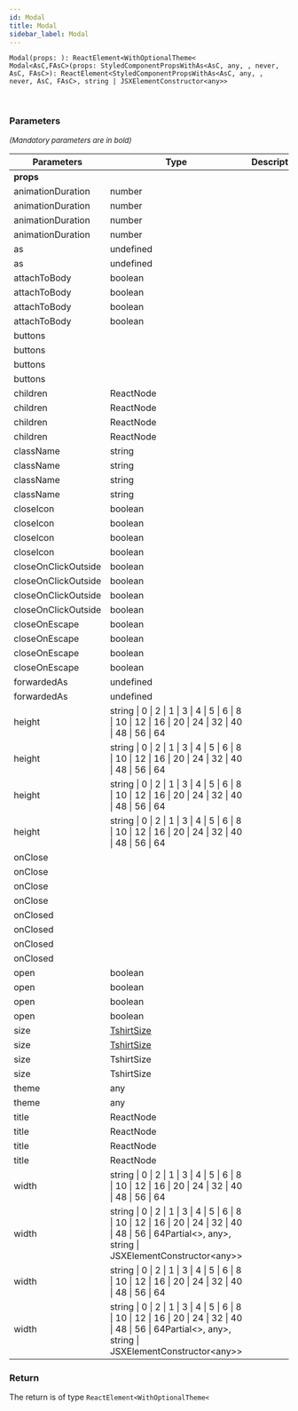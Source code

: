 ```yaml
---
id: Modal
title: Modal
sidebar_label: Modal
---
```


```tsx
Modal(props: ): ReactElement<WithOptionalTheme<
Modal<AsC,FAsC>(props: StyledComponentPropsWithAs<AsC, any, , never, AsC, FAsC>): ReactElement<StyledComponentPropsWithAs<AsC, any, , never, AsC, FAsC>, string | JSXElementConstructor<any>>
```
<br/>



### Parameters

<font size="2"><i>(Mandatory parameters are in bold)</i></font>

| Parameters | Type | Description |
| --------- | ---- | ----------- |
| **props** |  |  |
| animationDuration | number |  |
| animationDuration | number |  |
| animationDuration | number |  |
| animationDuration | number |  |
| as | undefined |  |
| as | undefined |  |
| attachToBody | boolean |  |
| attachToBody | boolean |  |
| attachToBody | boolean |  |
| attachToBody | boolean |  |
| buttons |  |  |
| buttons |  |  |
| buttons |  |  |
| buttons |  |  |
| children | ReactNode |  |
| children | ReactNode |  |
| children | ReactNode |  |
| children | ReactNode |  |
| className | string |  |
| className | string |  |
| className | string |  |
| className | string |  |
| closeIcon | boolean |  |
| closeIcon | boolean |  |
| closeIcon | boolean |  |
| closeIcon | boolean |  |
| closeOnClickOutside | boolean |  |
| closeOnClickOutside | boolean |  |
| closeOnClickOutside | boolean |  |
| closeOnClickOutside | boolean |  |
| closeOnEscape | boolean |  |
| closeOnEscape | boolean |  |
| closeOnEscape | boolean |  |
| closeOnEscape | boolean |  |
| forwardedAs | undefined |  |
| forwardedAs | undefined |  |
| height | string \| 0 \| 2 \| 1 \| 3 \| 4 \| 5 \| 6 \| 8 \| 10 \| 12 \| 16 \| 20 \| 24 \| 32 \| 40 \| 48 \| 56 \| 64 |  |
| height | string \| 0 \| 2 \| 1 \| 3 \| 4 \| 5 \| 6 \| 8 \| 10 \| 12 \| 16 \| 20 \| 24 \| 32 \| 40 \| 48 \| 56 \| 64 |  |
| height | string \| 0 \| 2 \| 1 \| 3 \| 4 \| 5 \| 6 \| 8 \| 10 \| 12 \| 16 \| 20 \| 24 \| 32 \| 40 \| 48 \| 56 \| 64 |  |
| height | string \| 0 \| 2 \| 1 \| 3 \| 4 \| 5 \| 6 \| 8 \| 10 \| 12 \| 16 \| 20 \| 24 \| 32 \| 40 \| 48 \| 56 \| 64 |  |
| onClose |  |  |
| onClose |  |  |
| onClose |  |  |
| onClose |  |  |
| onClosed |  |  |
| onClosed |  |  |
| onClosed |  |  |
| onClosed |  |  |
| open | boolean |  |
| open | boolean |  |
| open | boolean |  |
| open | boolean |  |
| size | [TshirtSize](/api2/types/TshirtSize.md) |  |
| size | [TshirtSize](/api2/types/TshirtSize.md) |  |
| size | TshirtSize |  |
| size | TshirtSize |  |
| theme | any |  |
| theme | any |  |
| title | ReactNode |  |
| title | ReactNode |  |
| title | ReactNode |  |
| title | ReactNode |  |
| width | string \| 0 \| 2 \| 1 \| 3 \| 4 \| 5 \| 6 \| 8 \| 10 \| 12 \| 16 \| 20 \| 24 \| 32 \| 40 \| 48 \| 56 \| 64 |  |
| width | string \| 0 \| 2 \| 1 \| 3 \| 4 \| 5 \| 6 \| 8 \| 10 \| 12 \| 16 \| 20 \| 24 \| 32 \| 40 \| 48 \| 56 \| 64Partial<\>, any\>, string \| JSXElementConstructor<any\>\> |  |
| width | string \| 0 \| 2 \| 1 \| 3 \| 4 \| 5 \| 6 \| 8 \| 10 \| 12 \| 16 \| 20 \| 24 \| 32 \| 40 \| 48 \| 56 \| 64 |  |
| width | string \| 0 \| 2 \| 1 \| 3 \| 4 \| 5 \| 6 \| 8 \| 10 \| 12 \| 16 \| 20 \| 24 \| 32 \| 40 \| 48 \| 56 \| 64Partial<\>, any\>, string \| JSXElementConstructor<any\>\> |  |


### Return



The return is of type <code>ReactElement<WithOptionalTheme<</code>